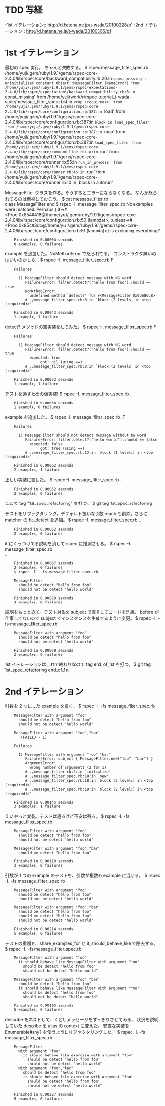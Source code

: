 TDD 写経
========

-1st イテレーション::
        http://d.hatena.ne.jp/t-wada/20100228/p1
-2nd イテレーション::
        http://d.hatena.ne.jp/t-wada/20100306/p1

1st イテレーション
==================

最初の spec 実行。
ちゃんと失敗する。
        $ rspec message_filter_spec.rb
        /home/yuji/.gem/ruby/1.9.1/gems/rspec-core-2.4.0/lib/rspec/core/backward_compatibility.rb:20:in `const_missing': uninitialized constant Object::MessageFilter (NameError)
                from /home/yuji/.gem/ruby/1.9.1/gems/rspec-expectations-2.4.0/lib/rspec/expectations/backward_compatibility.rb:6:in `const_missing'
                from /home/yuji/work/r/rspec-tutorial_t-wada-style/message_filter_spec.rb:4:in `<top (required)>'
                from /home/yuji/.gem/ruby/1.9.1/gems/rspec-core-2.4.0/lib/rspec/core/configuration.rb:387:in `load'
                from /home/yuji/.gem/ruby/1.9.1/gems/rspec-core-2.4.0/lib/rspec/core/configuration.rb:387:in `block in load_spec_files'
                from /home/yuji/.gem/ruby/1.9.1/gems/rspec-core-2.4.0/lib/rspec/core/configuration.rb:387:in `map'
                from /home/yuji/.gem/ruby/1.9.1/gems/rspec-core-2.4.0/lib/rspec/core/configuration.rb:387:in `load_spec_files'
                from /home/yuji/.gem/ruby/1.9.1/gems/rspec-core-2.4.0/lib/rspec/core/command_line.rb:18:in `run'
                from /home/yuji/.gem/ruby/1.9.1/gems/rspec-core-2.4.0/lib/rspec/core/runner.rb:55:in `run_in_process'
                from /home/yuji/.gem/ruby/1.9.1/gems/rspec-core-2.4.0/lib/rspec/core/runner.rb:46:in `run'
                from /home/yuji/.gem/ruby/1.9.1/gems/rspec-core-2.4.0/lib/rspec/core/runner.rb:10:in `block in autorun'

MessageFilter クラスを作る。そうするとエラーにならなくなる。
なんか怒られてるのは無視しておこう。
        $ cat message_filter.rb                             
        class MessageFilter
        end
        $ rspec -I. message_filter_spec.rb
        No examples were matched. Perhaps {:if=>#<Proc:0x8540418@/home/yuji/.gem/ruby/1.9.1/gems/rspec-core-2.4.0/lib/rspec/core/configuration.rb:50 (lambda)>, :unless=>#<Proc:0x85403dc@/home/yuji/.gem/ruby/1.9.1/gems/rspec-core-2.4.0/lib/rspec/core/configuration.rb:51 (lambda)>} is excluding everything?
        
        
        Finished in 0.00004 seconds
        0 examples, 0 failures

example を追加した。NoMethodError で怒られてる。
コンストラクタ無いのはいいのかしら...
        $ rspec -I. message_filter_spec.rb
        F
        
        Failures:
        
          1) MessageFilter should detect message with NG word
             Failure/Error: filter.detect?("hello from foo").should == true
             NoMethodError:
               undefined method `detect?' for #<MessageFilter:0x9b686c8>
             # ./message_filter_spec.rb:8:in `block (2 levels) in <top (required)>'
        
        Finished in 0.00043 seconds
        1 example, 1 failure

detect? メソッドの空実装をしてみた。
        $ rspec -I. message_filter_spec.rb
        F
        
        Failures:
        
          1) MessageFilter should detect message with NG word
             Failure/Error: filter.detect?("hello from foo").should == true
               expected: true
                    got: nil (using ==)
             # ./message_filter_spec.rb:8:in `block (2 levels) in <top (required)>'
        
        Finished in 0.00052 seconds
        1 example, 1 failure

テストを通すための仮実装!
        $ rspec -I. message_filter_spec.rb
        .
        
        Finished in 0.00038 seconds
        1 example, 0 failures

example を追加した。
        $ rspec -I. message_filter_spec.rb
        .F
        
        Failures:
        
          1) MessageFilter should not detect message without NG word
             Failure/Error: filter.detect?("hello world").should == false
               expected: false
                    got: true (using ==)
             # ./message_filter_spec.rb:13:in `block (2 levels) in <top (required)>'
        
        Finished in 0.00062 seconds
        2 examples, 1 failure

正しい実装に直した。
        $ rspec -I. message_filter_spec.rb
        ..
        
        Finished in 0.00052 seconds
        2 examples, 0 failures

ここで tag "1st_spec_refactoring" を打つ。
        $ git tag
        1st_spec_refactoring

テストをリファクタリング。デフォルト扱いな引数 :each も削除。さらに matcher の be_detect を追加。
        $ rspec -I. message_filter_spec.rb
        ..
        
        Finished in 0.00052 seconds
        2 examples, 0 failures

it にくっつけてる説明を消して rspec に推測させる。
        $ rspec -I. message_filter_spec.rb    
        ..
        
        Finished in 0.00067 seconds
        2 examples, 0 failures
        $ rspec -I. -fs message_filter_spec.rb
        
        MessageFilter
          should be detect "hello from foo"
          should not be detect "hello world"
        
        Finished in 0.00079 seconds
        2 examples, 0 failures

説明をもっと追加。テスト対象を subject で宣言してコードを洗練。
before が仕事してないので subject でインスタンスを生成するように変更。
        $ rspec -I. -fs message_filter_spec.rb                                 
        
        MessageFilter with argument "foo"
          should be detect "hello from foo"
          should not be detect "hello world"
        
        Finished in 0.00079 seconds
        2 examples, 0 failures

1st イテレーションはこれで終わりなので tag end_of_1st を打つ。
        $ git tag
        1st_spec_refactoring
        end_of_1st


2nd イテレーション
==================
引数を 2 つにした example を書く。
        $ rspec -I. -fs message_filter_spec.rb
        
        MessageFilter with argument "foo"
          should be detect "hello from foo"
          should not be detect "hello world"
        
        MessageFilter with argument "foo","bar"
           (FAILED - 1)
        
        Failures:
        
          1) MessageFilter with argument "foo","bar" 
             Failure/Error: subject { MessageFilter.new("foo", "bar") }
             ArgumentError:
               wrong number of arguments (2 for 1)
             # ./message_filter.rb:2:in `initialize'
             # ./message_filter_spec.rb:18:in `new'
             # ./message_filter_spec.rb:18:in `block (2 levels) in <top (required)>'
             # ./message_filter_spec.rb:19:in `block (2 levels) in <top (required)>'
        
        Finished in 0.00145 seconds
        3 examples, 1 failure

えいやっと実装。テストは通るけど不安は残る。
        $ rspec -I. -fs message_filter_spec.rb                 
        
        MessageFilter with argument "foo"
          should be detect "hello from foo"
          should not be detect "hello world"
        
        MessageFilter with argument "foo","bar"
          should be detect "hello from foo"
        
        Finished in 0.00118 seconds
        3 examples, 0 failures

引数が 1 つの example のテストを、引数が複数の example に混ぜる。
        $ rspec -I. -fs message_filter_spec.rb                           
        
        MessageFilter with argument "foo"
          should be detect "hello from foo"
          should not be detect "hello world"
        
        MessageFilter with argument "foo","bar"
          should be detect "hello from foo"
          should be detect "hello from foo"
          should not be detect "hello world"
        
        Finished in 0.00214 seconds
        5 examples, 0 failures

テストの重複を、share_examples_for と it_should_behave_like で除去する。
        $ rspec -I. -fs message_filter_spec.rb                                                
        
        MessageFilter with argument "foo"
          it should behave like MessageFilter with argument "foo"
            should be detect "hello from foo"
            should not be detect "hello world"
        
        MessageFilter with argument "foo","bar"
          should be detect "hello from foo"
          it should behave like MessageFilter with argument "foo"
            should be detect "hello from foo"
            should not be detect "hello world"
        
        Finished in 0.00195 seconds
        5 examples, 0 failures

describe をネストして、くどいメッセージをすっきりさせてみる。
状況を説明していた describe を alias の context に変えた。
安直な実装を Enumerable#any? を使うようにリファクタリングした。
        $ rspec -I. -fs message_filter_spec.rb
        
        MessageFilter
          with argument "foo"
            it should behave like exercise with argument "foo"
              should be detect "hello from foo"
              should not be detect "hello world"
          with argument "foo","bar"
            should be detect "hello from foo"
            it should behave like exercise with argument "foo"
              should be detect "hello from foo"
              should not be detect "hello world"
        
        Finished in 0.00227 seconds
        5 examples, 0 failures
